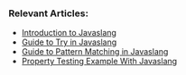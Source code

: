 ### Relevant Articles:
- [Introduction to Javaslang](http://www.baeldung.com/javaslang)
- [Guide to Try in Javaslang](http://www.baeldung.com/javaslang-try)
- [Guide to Pattern Matching in Javaslang](http://www.baeldung.com/javaslang-pattern-matching)
- [Property Testing Example With Javaslang](http://www.baeldung.com/javaslang-property-testing)
